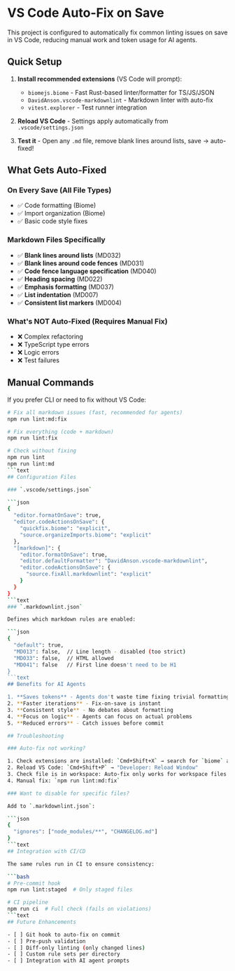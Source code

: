 # VS Code Auto-Fix on Save

This project is configured to automatically fix common linting issues on save in VS Code, reducing manual work and token usage for AI agents.

## Quick Setup

1. **Install recommended extensions** (VS Code will prompt):
   - `biomejs.biome` - Fast Rust-based linter/formatter for TS/JS/JSON
   - `DavidAnson.vscode-markdownlint` - Markdown linter with auto-fix
   - `vitest.explorer` - Test runner integration

1. **Reload VS Code** - Settings apply automatically from `.vscode/settings.json`

1. **Test it** - Open any `.md` file, remove blank lines around lists, save → auto-fixed!

## What Gets Auto-Fixed

### On Every Save (All File Types)

- ✅ Code formatting (Biome)
- ✅ Import organization (Biome)
- ✅ Basic code style fixes

### Markdown Files Specifically

- ✅ **Blank lines around lists** (MD032)
- ✅ **Blank lines around code fences** (MD031)
- ✅ **Code fence language specification** (MD040)
- ✅ **Heading spacing** (MD022)
- ✅ **Emphasis formatting** (MD037)
- ✅ **List indentation** (MD007)
- ✅ **Consistent list markers** (MD004)

### What's NOT Auto-Fixed (Requires Manual Fix)

- ❌ Complex refactoring
- ❌ TypeScript type errors
- ❌ Logic errors
- ❌ Test failures

## Manual Commands

If you prefer CLI or need to fix without VS Code:

```bash
# Fix all markdown issues (fast, recommended for agents)
npm run lint:md:fix

# Fix everything (code + markdown)
npm run lint:fix

# Check without fixing
npm run lint
npm run lint:md
```text
## Configuration Files

### `.vscode/settings.json`

```json
{
  "editor.formatOnSave": true,
  "editor.codeActionsOnSave": {
    "quickfix.biome": "explicit",
    "source.organizeImports.biome": "explicit"
  },
  "[markdown]": {
    "editor.formatOnSave": true,
    "editor.defaultFormatter": "DavidAnson.vscode-markdownlint",
    "editor.codeActionsOnSave": {
      "source.fixAll.markdownlint": "explicit"
    }
  }
}
```text
### `.markdownlint.json`

Defines which markdown rules are enabled:

```json
{
  "default": true,
  "MD013": false,  // Line length - disabled (too strict)
  "MD033": false,  // HTML allowed
  "MD041": false   // First line doesn't need to be H1
}
```text
## Benefits for AI Agents

1. **Saves tokens** - Agents don't waste time fixing trivial formatting
2. **Faster iterations** - Fix-on-save is instant
3. **Consistent style** - No debates about formatting
4. **Focus on logic** - Agents can focus on actual problems
5. **Reduced errors** - Catch issues before commit

## Troubleshooting

### Auto-fix not working?

1. Check extensions are installed: `Cmd+Shift+X` → search for `biome` and `markdownlint`
2. Reload VS Code: `Cmd+Shift+P` → "Developer: Reload Window"
3. Check file is in workspace: Auto-fix only works for workspace files
4. Manual fix: `npm run lint:md:fix`

### Want to disable for specific files?

Add to `.markdownlint.json`:

```json
{
  "ignores": ["node_modules/**", "CHANGELOG.md"]
}
```text
## Integration with CI/CD

The same rules run in CI to ensure consistency:

```bash
# Pre-commit hook
npm run lint:staged  # Only staged files

# CI pipeline
npm run ci  # Full check (fails on violations)
```text
## Future Enhancements

- [ ] Git hook to auto-fix on commit
- [ ] Pre-push validation
- [ ] Diff-only linting (only changed lines)
- [ ] Custom rule sets per directory
- [ ] Integration with AI agent prompts

